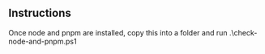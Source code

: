 ## Instructions

Once node and pnpm are installed, copy this into a folder and run .\check-node-and-pnpm.ps1
